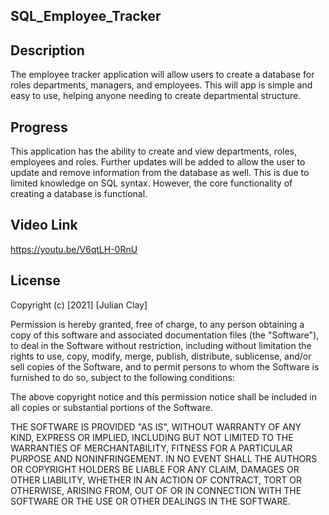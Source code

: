 ## SQL_Employee_Tracker

## Description

The employee tracker application will allow users to create a database for roles departments, managers, and employees. This will app is simple and easy to use, helping anyone needing to create departmental structure.

## Progress

This application has the ability to create and view departments, roles, employees and roles. Further updates will be added to allow the user to update and remove information from the database as well. This is due to limited knowledge on SQL syntax. However, the core functionality of creating a database is functional.

## Video Link
https://youtu.be/V6qtLH-0RnU

## License

Copyright (c) [2021] [Julian Clay]

Permission is hereby granted, free of charge, to any person obtaining a copy
of this software and associated documentation files (the "Software"), to deal
in the Software without restriction, including without limitation the rights
to use, copy, modify, merge, publish, distribute, sublicense, and/or sell
copies of the Software, and to permit persons to whom the Software is
furnished to do so, subject to the following conditions:

The above copyright notice and this permission notice shall be included in all
copies or substantial portions of the Software.

THE SOFTWARE IS PROVIDED "AS IS", WITHOUT WARRANTY OF ANY KIND, EXPRESS OR
IMPLIED, INCLUDING BUT NOT LIMITED TO THE WARRANTIES OF MERCHANTABILITY,
FITNESS FOR A PARTICULAR PURPOSE AND NONINFRINGEMENT. IN NO EVENT SHALL THE
AUTHORS OR COPYRIGHT HOLDERS BE LIABLE FOR ANY CLAIM, DAMAGES OR OTHER
LIABILITY, WHETHER IN AN ACTION OF CONTRACT, TORT OR OTHERWISE, ARISING FROM,
OUT OF OR IN CONNECTION WITH THE SOFTWARE OR THE USE OR OTHER DEALINGS IN THE
SOFTWARE.